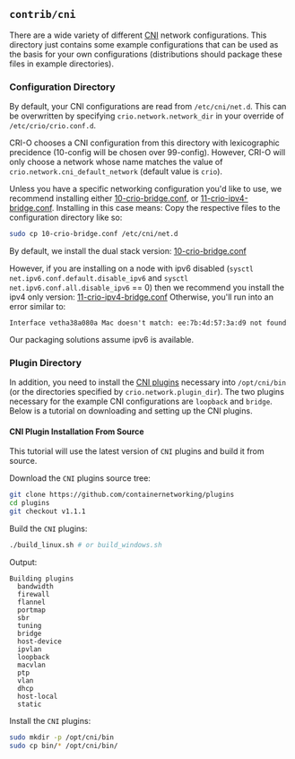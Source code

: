 ## `contrib/cni` ##

There are a wide variety of different [CNI][cni] network configurations. This
directory just contains some example configurations that can be used as the
basis for your own configurations (distributions should package these files in
example directories).

### Configuration Directory

By default, your CNI configurations are read from `/etc/cni/net.d`.
This can be overwritten by specifying `crio.network.network_dir` in your override of `/etc/crio/crio.conf.d`.

CRI-O chooses a CNI configuration from this directory with lexicographic precidence (10-config will be chosen over 99-config).
However, CRI-O will only choose a network whose name matches the value of `crio.network.cni_default_network` (default value is `crio`).

Unless you have a specific networking configuration you'd like to use, we recommend installing either [10-crio-bridge.conf][dual-stack], or [11-crio-ipv4-bridge.conf][ipv4-only].
Installing in this case means: Copy the respective files to the configuration directory like so:

```bash
sudo cp 10-crio-bridge.conf /etc/cni/net.d
```

By default, we install the dual stack version: [10-crio-bridge.conf][dual-stack]

However, if you are installing on a node with ipv6 disabled (`sysctl net.ipv6.conf.default.disable_ipv6` and `sysctl net.ipv6.conf.all.disable_ipv6` == 0)
then we recommend you install the ipv4 only version: [11-crio-ipv4-bridge.conf][ipv4-only]
Otherwise, you'll run into an error similar to:
```
Interface vetha38a080a Mac doesn't match: ee:7b:4d:57:3a:d9 not found
```

Our packaging solutions assume ipv6 is available.

[dual-stack]: 10-crio-bridge.conf
[ipv4-only]: 11-crio-ipv4-bridge.conf

### Plugin Directory

In addition, you need to install the [CNI plugins][cni] necessary into
`/opt/cni/bin` (or the directories specified by `crio.network.plugin_dir`). The
two plugins necessary for the example CNI configurations are `loopback` and
`bridge`. Below is a tutorial on downloading and setting up the CNI plugins.

[cni]: https://github.com/containernetworking/plugins

#### CNI Plugin Installation From Source

This tutorial will use the latest version of `CNI` plugins and build it from source.

Download the `CNI` plugins source tree:

```bash
git clone https://github.com/containernetworking/plugins
cd plugins
git checkout v1.1.1
```

Build the `CNI` plugins:

```bash
./build_linux.sh # or build_windows.sh
```

Output:

```
Building plugins
  bandwidth
  firewall
  flannel
  portmap
  sbr
  tuning
  bridge
  host-device
  ipvlan
  loopback
  macvlan
  ptp
  vlan
  dhcp
  host-local
  static
```

Install the `CNI` plugins:

```bash
sudo mkdir -p /opt/cni/bin
sudo cp bin/* /opt/cni/bin/
```
